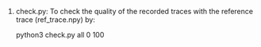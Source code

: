 1. check.py:
	To check the quality of the recorded traces with the reference trace (ref_trace.npy) by:

	python3 check.py all 0 100

